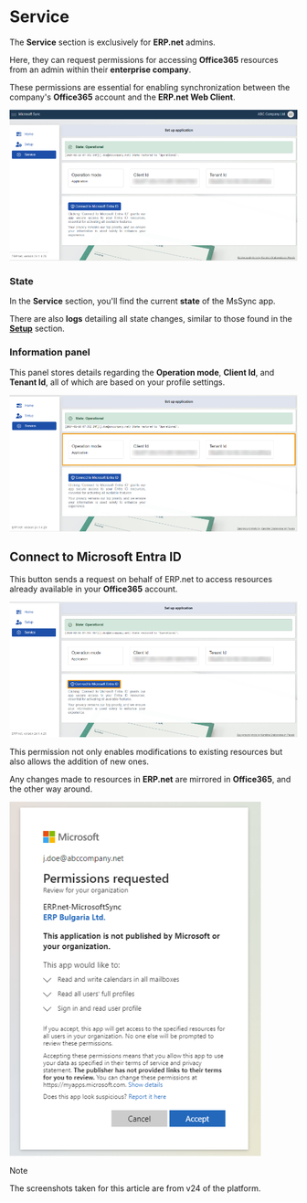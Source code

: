 # Service 

The **Service** section is exclusively for **ERP.net** admins. 

Here, they can request permissions for accessing **Office365** resources from an admin within their **enterprise company**. 

These permissions are essential for enabling synchronization between the company's **Office365** account and the **ERP.net Web Client**. 

 ![picture](pictures/Service_view_01_03.png)

### State 

In the **Service** section, you'll find the current **state** of the MsSync app.

There are also **logs** detailing all state changes, similar to those found in the **[Setup](https://docs.erp.net/tech/modules/applications/mssync/setup.html)** section. 
 
### Information panel 

This panel stores details regarding the **Operation mode**, **Client Id**, and **Tenant Id**, all of which are based on your profile settings.

![picture](pictures/Service_information_01_03.png)
 
## Connect to Microsoft Entra ID 

This button sends a request on behalf of ERP.net to access resources already available in your **Office365** account. 

![picture](pictures/Service_connect_01_03.png)

This permission not only enables modifications to existing resources but also allows the addition of new ones. 

Any changes made to resources in **ERP.net** are mirrored in **Office365**, and the other way around. 

![picture](pictures/Service_permission_01_03.png) 

> [!NOTE]
> The screenshots taken for this article are from v24 of the platform.
